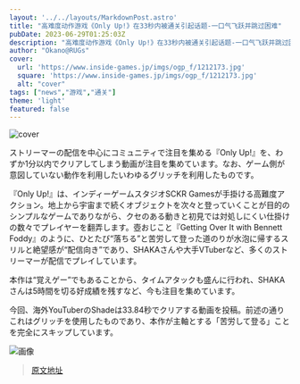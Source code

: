 ```yaml
---
layout: '../../layouts/MarkdownPost.astro'
title: "高难度动作游戏《Only Up!》在33秒内被通关引起话题-一口气飞跃并跳过困难"
pubDate: 2023-06-29T01:25:03Z
description: "高难度动作游戏《Only Up!》在33秒内被通关引起话题-一口气飞跃并跳过困难"
author: "Okano@RUGs"
cover:
  url: 'https://www.inside-games.jp/imgs/ogp_f/1212173.jpg'
  square: 'https://www.inside-games.jp/imgs/ogp_f/1212173.jpg'
  alt: "cover"
tags: ["news","游戏","通关"]
theme: 'light'
featured: false
---
```


![cover](https://www.inside-games.jp/imgs/ogp_f/1212173.jpg)

ストリーマーの配信を中心にコミュニティで注目を集める『Only Up!』を、わずか1分以内でクリアしてしまう動画が注目を集めています。なお、ゲーム側が意図していない動作を利用したいわゆるグリッチを利用したものです。

『Only Up!』は、インディーゲームスタジオSCKR Gamesが手掛ける高難度アクション。地上から宇宙まで続くオブジェクトを次々と登っていくことが目的のシンプルなゲームでありながら、クセのある動きと初見では対処しにくい仕掛けの数々でプレイヤーを翻弄します。壺おじこと『Getting Over It with Bennett Foddy』のように、ひとたび“落ちる”と苦労して登った道のりが水泡に帰するスリルと絶望感が“配信向き”であり、SHAKAさんや大手VTuberなど、多くのストリーマーが配信でプレイしています。

本作は“覚えゲー”でもあることから、タイムアタックも盛んに行われ、SHAKAさんは5時間を切る好成績を残すなど、今も注目を集めています。

今回、海外YouTuberのShadeは33.84秒でクリアする動画を投稿。前述の通りこれはグリッチを使用したものであり、本作が主軸とする「苦労して登る」ことを完全にスキップしています。

![画像](https://www.inside-games.jp/imgs/zoom/1212175.jpg)

>[原文地址](https://www.inside-games.jp/article/2023/06/29/146879.html)  